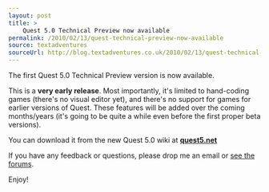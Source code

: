 ```yaml
---
layout: post
title: >
    Quest 5.0 Technical Preview now available
permalink: /2010/02/13/quest-technical-preview-now-available
source: textadventures
sourceUrl: http://blog.textadventures.co.uk/2010/02/13/quest-technical-preview-now-available/
---
```

<p>The first Quest 5.0 Technical Preview version is now available.</p>

<p>This is a <b>very early release</b>. Most importantly, it's limited to hand-coding games (there's no visual editor yet), and there's no support for games for earlier versions of Quest. These features will be added over the coming months/years (it's going to be quite a while even before the first proper beta versions).</p>

<p>You can download it from the new Quest 5.0 wiki at <a href="http://quest5.net"><b>quest5.net</b></a></p>

<p>If you have any feedback or questions, please drop me an email or <a href="http://www.axeuk.com/phpBB3/viewforum.php?f=10">see the forums</a>.</p>

<p>Enjoy!</p>